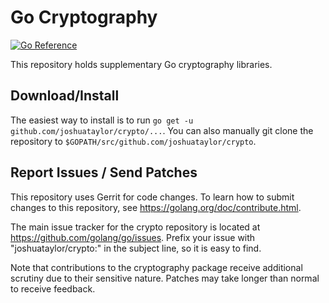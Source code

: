 # Go Cryptography

[![Go Reference](https://pkg.go.dev/badge/github.com/joshuataylor/crypto.svg)](https://pkg.go.dev/github.com/joshuataylor/crypto)

This repository holds supplementary Go cryptography libraries.

## Download/Install

The easiest way to install is to run `go get -u github.com/joshuataylor/crypto/...`. You
can also manually git clone the repository to `$GOPATH/src/github.com/joshuataylor/crypto`.

## Report Issues / Send Patches

This repository uses Gerrit for code changes. To learn how to submit changes to
this repository, see https://golang.org/doc/contribute.html.

The main issue tracker for the crypto repository is located at
https://github.com/golang/go/issues. Prefix your issue with "joshuataylor/crypto:" in the
subject line, so it is easy to find.

Note that contributions to the cryptography package receive additional scrutiny
due to their sensitive nature. Patches may take longer than normal to receive
feedback.
